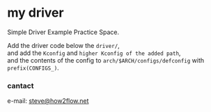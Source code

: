 # my driver

Simple Driver Example Practice Space.<br>

Add the driver code below the `driver/`,<br>
and add the `Kconfig` and `higher Kconfig of the added path`,<br>
and the contents of the config to `arch/$ARCH/configs/defconfig` with `prefix(CONFIGS_)`.<br>

### cantact

e-mail: <steve@how2flow.net>
